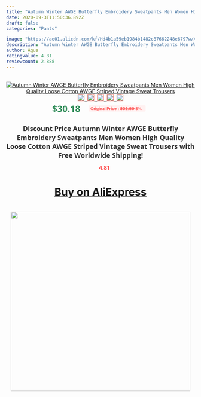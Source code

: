 ```yaml
---
title: "Autumn Winter AWGE Butterfly Embroidery Sweatpants Men Women High Quality Loose Cotton AWGE Striped Vintage Sweat Trousers"
date: 2020-09-3T11:50:36.892Z
draft: false
categories: "Pants"

image: "https://ae01.alicdn.com/kf/Hd4b1a59eb1984b1482c87662248e6797w/Autumn-Winter-AWGE-Butterfly-Embroidery-Sweatpants-Men-Women-High-Quality-Loose-Cotton-AWGE-Striped-Vintage-Sweat.jpg"
description: "Autumn Winter AWGE Butterfly Embroidery Sweatpants Men Women High Quality Loose Cotton AWGE Striped Vintage Sweat Trousers"
author: Agus
ratingvalue: 4.81
reviewcount: 2.888
---
```

<br>
<div style="text-align: center;">
<a href="https://s.click.aliexpress.com/e/_AOQsJT" target="_blank" rel="nofollow noopener noreferrer"><img alt="Autumn Winter AWGE Butterfly Embroidery Sweatpants Men Women High Quality Loose Cotton AWGE Striped Vintage Sweat Trousers" class="magnifier-image" src="https://ae01.alicdn.com/kf/Hd4b1a59eb1984b1482c87662248e6797w/Autumn-Winter-AWGE-Butterfly-Embroidery-Sweatpants-Men-Women-High-Quality-Loose-Cotton-AWGE-Striped-Vintage-Sweat.jpg_640x640.jpg">
<br>
<img style="border:1px solid salmon" src="https://ae01.alicdn.com/kf/Hd4b1a59eb1984b1482c87662248e6797w/Autumn-Winter-AWGE-Butterfly-Embroidery-Sweatpants-Men-Women-High-Quality-Loose-Cotton-AWGE-Striped-Vintage-Sweat.jpg_120x120.jpg">&nbsp;&nbsp;<img style="border:1px solid salmon" src="https://ae01.alicdn.com/kf/H8c31fa0ddd1c481d90a67bd75ea00ddbT/Autumn-Winter-AWGE-Butterfly-Embroidery-Sweatpants-Men-Women-High-Quality-Loose-Cotton-AWGE-Striped-Vintage-Sweat.jpg_120x120.jpg">&nbsp;&nbsp;<img style="border:1px solid salmon" src="https://ae01.alicdn.com/kf/Hbe4c89fa5ff44802bc8f8835cef37275l/Autumn-Winter-AWGE-Butterfly-Embroidery-Sweatpants-Men-Women-High-Quality-Loose-Cotton-AWGE-Striped-Vintage-Sweat.jpg_120x120.jpg">&nbsp;&nbsp;<img style="border:1px solid salmon" src="https://ae01.alicdn.com/kf/He0efc8edc9ef48709029fd15587f3699N/Autumn-Winter-AWGE-Butterfly-Embroidery-Sweatpants-Men-Women-High-Quality-Loose-Cotton-AWGE-Striped-Vintage-Sweat.jpg_120x120.jpg">&nbsp;&nbsp;<img style="border:1px solid salmon" src="https://ae01.alicdn.com/kf/Hc7543155f98a469d8a30e52228ad3e8eY/Autumn-Winter-AWGE-Butterfly-Embroidery-Sweatpants-Men-Women-High-Quality-Loose-Cotton-AWGE-Striped-Vintage-Sweat.jpg_120x120.jpg"></a></div><br0>
<div style="text-align: center;"><span style="background-color: white; border: 0px; box-sizing: border-box; color: seagreen; display: inline-block; font-family: &quot;open sans&quot; , &quot;arial&quot; , &quot;helvetica&quot; , sans-serif , &quot;heiti&quot;; font-size: 24px; font-stretch: inherit; font-weight: 700; line-height: inherit; margin: 0px 10px 0px 0px; padding: 0px; vertical-align: middle;">$30.18 </span>
<span style="background: rgb(255 , 241 , 241); border-radius: 3px; border: 0px; box-sizing: border-box; color: #ff4747; display: inline-block; font-family: inherit; font-size: 12px; font-stretch: inherit; font-style: inherit; font-variant: inherit; font-weight: 600; line-height: inherit; margin: 0px; padding: 2px 5px; transform: scale(0.9); vertical-align: middle;">Original Price : <b style="text-decoration: line-through;">$32.80 </b> 8%&nbsp;&nbsp;</span></div>
<h1 style="color: #333333; display: inline-block; font-family: &quot;open sans&quot; , &quot;arial&quot; , &quot;helvetica&quot; , sans-serif , &quot;heiti&quot;; font-size: 18px; font-stretch: inherit; font-weight: 700; text-align: center;">Discount Price Autumn Winter AWGE Butterfly Embroidery Sweatpants Men Women High Quality Loose Cotton AWGE Striped Vintage Sweat Trousers with Free Worldwide Shipping!</h1>
<div style="color: #ff4747; text-align: center;">
<img src="https://4.bp.blogspot.com/-M0ZcTcb-5uY/XleCXlxnR4I/AAAAAAAAAEc/OrjgMkXV1oMQFaCRZj5HQwOCBcu3w1FegCPcBGAYYCw/s1600/star.png" style="height: 15px;">&nbsp;<b>4.81</b></div>
<div class="button_cont" align="center"><a class="buynow_a" href="https://s.click.aliexpress.com/e/_AOQsJT" target="_blank" rel="nofollow noopener noreferrer"><H1>Buy on AliExpress</H1></a></div><br>
<div class="separator" style="clear: both; text-align: center;">
<img src="https://lh3.googleusercontent.com/-pTy5HemUv9M/XlePHvY0dAI/AAAAAAAAAE4/0nX5iRUoIWY8eMW9Dpxeirr157OZliDIgCLcBGAsYHQ/s1600/badge.gif" width="480">
</div>

